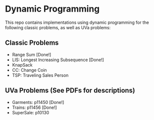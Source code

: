# Dynamic Programming

This repo contains implementations using dynamic programming for the following classic problems, as well as UVa problems:

## Classic Problems
- Range Sum [Done!]
- LIS: Longest Increasing Subsequence [Done!]
- KnapSack
- CC: Change Coin
- TSP: Traveling Sales Person

## UVa Problems (See PDFs for descriptions)
- Garments: p11450 [Done!]
- Trains: p11456 [Done!]
- SuperSale: p10130
